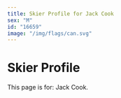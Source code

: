 ```yaml
---
title: Skier Profile for Jack Cook
sex: "M"
id: "16659"
image: "/img/flags/can.svg" 
---
```


# Skier Profile

This page is for: Jack Cook.
    